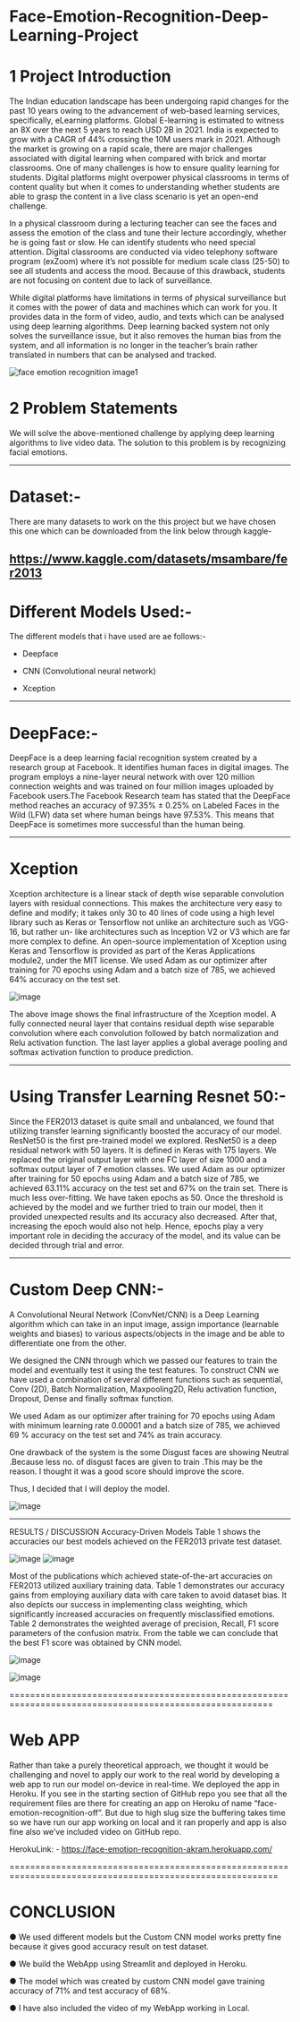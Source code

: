# Face-Emotion-Recognition-Deep-Learning-Project

# 1 Project Introduction

The Indian education landscape has been undergoing rapid changes for the past 10 years owing to
the advancement of web-based learning services, specifically, eLearning platforms.
Global E-learning is estimated to witness an 8X over the next 5 years to reach USD 2B in 2021. India
is expected to grow with a CAGR of 44% crossing the 10M users mark in 2021. Although the market
is growing on a rapid scale, there are major challenges associated with digital learning when
compared with brick and mortar classrooms. One of many challenges is how to ensure quality
learning for students. Digital platforms might overpower physical classrooms in terms of content
quality but when it comes to understanding whether students are able to grasp the content in a live
class scenario is yet an open-end challenge.

In a physical classroom during a lecturing teacher can see the faces and assess the emotion of the
class and tune their lecture accordingly, whether he is going fast or slow. He can identify students who
need special attention. 
Digital classrooms are conducted via video telephony software program (exZoom) where it’s not possible for medium scale class (25-50) to see all students and access the mood. Because of this drawback, students are not focusing on content due to lack of surveillance.

While digital platforms have limitations in terms of physical surveillance but it comes with the power of
data and machines which can work for you. It provides data in the form of video, audio, and texts
which can be analysed using deep learning algorithms. 
Deep learning backed system not only solves the surveillance issue, but it also removes the human bias from the system, and all information is no
longer in the teacher’s brain rather translated in numbers that can be analysed and tracked.

![face emotion recognition image1](https://user-images.githubusercontent.com/60994606/167482504-24ad27cb-e1d4-423b-87df-ed140691f457.jpeg)


# 2 Problem Statements

We will solve the above-mentioned challenge by applying deep learning algorithms to live video data.
The solution to this problem is by recognizing facial emotions.

-----------------------------------------------------------------------------------

# Dataset:-

There are many datasets to work on the this project but we have chosen this one which can be downloaded from the link below through kaggle-

https://www.kaggle.com/datasets/msambare/fer2013
------------------------------------------------------------------------------
# Different Models Used:-

The different models that i have used are ae follows:-

* Deepface

* CNN (Convolutional neural network)

* Xception

-----------------------------------------------
# DeepFace:-

DeepFace is a deep learning facial recognition system created by a research group at Facebook. It identifies human faces in digital images. The program employs a nine-layer neural network with over 120 million connection weights and was trained on four million images uploaded by Facebook users.The Facebook Research team has stated that the DeepFace method reaches an accuracy of 97.35% ± 0.25% on Labeled Faces in the Wild (LFW) data set where human beings have 97.53%. This means that DeepFace is sometimes more successful than the human being.

------------------------------------------------------------


# Xception

Xception architecture is a linear stack of depth wise separable convolution layers with residual connections. This makes the architecture very easy to define and modify; it takes only 30 to 40 lines of code using a high level library such as Keras or Tensorflow not unlike an architecture such as VGG-16, but rather un- like architectures such as Inception V2 or V3 which are far more complex to define. An open-source implementation of Xception using Keras and Tensorflow is provided as part of the Keras Applications module2, under the MIT license. We used Adam as our optimizer after training for 70 epochs using Adam and a batch size of 785, we achieved 64% accuracy on the test set.

![image](https://user-images.githubusercontent.com/60994606/170902341-a4c1836e-919b-47d4-90c5-356e99a97fc3.png)

The above image shows the final infrastructure of the Xception model. A fully connected neural layer that contains residual depth wise separable convolution where each convolution followed by batch normalization and Relu activation function. The last layer applies a global average pooling and softmax activation function to produce prediction.

----------------------------------------------------------------

# Using Transfer Learning Resnet 50:-

Since the FER2013 dataset is quite small and unbalanced, we found that utilizing transfer learning significantly boosted the accuracy of our model. ResNet50 is the first pre-trained model we explored. ResNet50 is a deep residual network with 50 layers. It is defined in Keras with 175 layers. We replaced the original output layer with one FC layer of size 1000 and a softmax output layer of 7 emotion classes. We used Adam as our optimizer after training for 50 epochs using Adam and a batch size of 785, we achieved 63.11% accuracy on the test set and 67% on the train set. There is much less over-fitting. We have taken epochs as 50. Once the threshold is achieved by the model and we further tried to train our model, then it provided unexpected results and its accuracy also decreased. After that, increasing the epoch would also not help. Hence, epochs play a very important role in deciding the accuracy of the model, and its value can be decided through trial and error.

-----------------------------------------------------------------------------------------------------------------------------------------------------------------------

# Custom Deep CNN:-

A Convolutional Neural Network (ConvNet/CNN) is a Deep Learning algorithm which can take in an input image, assign importance (learnable weights and biases) to various aspects/objects in the image and be able to differentiate one from the other.

We designed the CNN through which we passed our features to train the model and eventually test it using the test features. To construct CNN we have used a combination of several different functions such as sequential, Conv (2D), Batch Normalization, Maxpooling2D, Relu activation function, Dropout, Dense and finally softmax function.

We used Adam as our optimizer after training for 70 epochs using Adam with minimum learning rate 0.00001 and a batch size of 785, we achieved 69 % accuracy on the test set and 74% as train accuracy.

One drawback of the system is the some Disgust faces are showing Neutral .Because less no. of disgust faces are given to train .This may be the reason.
I thought it was a good score should improve the score.

Thus, I decided that I will deploy the model.

![image](https://user-images.githubusercontent.com/60994606/170906386-32df8688-5d1b-4bb3-ac8a-7775be58f4ab.png)


-----------------------------------------------------------------------------------------

RESULTS / DISCUSSION
Accuracy-Driven Models
Table 1 shows the accuracies our best models achieved on the FER2013 private test dataset.

![image](https://user-images.githubusercontent.com/60994606/171454522-c1befb2c-e38d-467d-9611-fc247fd7e117.png)
![image](https://user-images.githubusercontent.com/60994606/171454570-0a03891e-fe28-4444-8538-410edec3a764.png)

Most of the publications which achieved state-of-the-art accuracies on FER2013 utilized auxiliary training data. Table 1 demonstrates our accuracy gains from employing auxiliary data with care taken to avoid dataset bias. It also depicts our success in implementing class weighting, which significantly increased accuracies on frequently misclassified emotions. Table 2 demonstrates the weighted average of precision, Recall, F1 score parameters of the confusion matrix. From the table we can conclude that the best F1 score was obtained by CNN model.

![image](https://user-images.githubusercontent.com/60994606/171454821-857cf060-f780-4ceb-8eef-7a74cae507ad.png)

![image](https://user-images.githubusercontent.com/60994606/171454862-7850bb93-d6f3-4114-9a3b-da92c2e12b4a.png)

=========================================================================================================

# Web APP 

Rather than take a purely theoretical approach, we thought it would be challenging and novel to apply our work to the real world by developing a web app to run our model on-device in real-time. We deployed the app in Heroku. If you see in the starting section of GitHub repo you see that all the requirement files are there for creating an app on Heroku of name “face-emotion-recognition-off”. But due to high slug size the buffering takes time so we have run our app working on local and it ran properly and app is also fine also we’ve included video on GitHub repo.

HerokuLink: - 
https://face-emotion-recognition-akram.herokuapp.com/

==========================================================================================================

# CONCLUSION 

●	We used different models but the Custom CNN model works pretty fine because it gives good accuracy result on test dataset.

●	We build the WebApp using Streamlit and deployed in Heroku. 

●	The model which was created by custom CNN model gave training accuracy of  71% and test accuracy of 68%.

●	I have also included the video of my WebApp working in Local.


